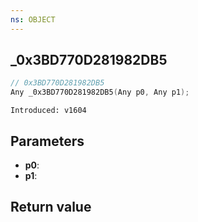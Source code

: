 ```yaml
---
ns: OBJECT
---
```

## _0x3BD770D281982DB5

```c
// 0x3BD770D281982DB5
Any _0x3BD770D281982DB5(Any p0, Any p1);
```

```
Introduced: v1604
```

## Parameters
* **p0**:
* **p1**:

## Return value
